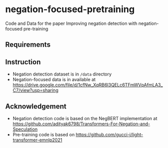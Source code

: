# negation-focused-pretraining
Code and Data for the paper Improving negation detection with negation-focused pre-training



## Requirements


## Instruction

- Negation detection dataset is in ``/data`` directory
- Negation-focused data is in available at https://drive.google.com/file/d/1cfNw_XqRB6l3QELc6TFmWVpAfmLA3_C7/view?usp=sharing


## Acknowledgement

- Negation detection code is based on the NegBERT implementation at https://github.com/adityak6798/Transformers-For-Negation-and-Speculation
- Pre-training code is based on https://github.com/gucci-j/light-transformer-emnlp2021
